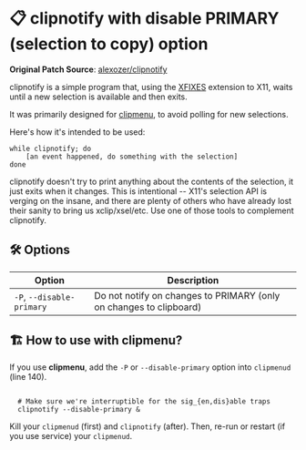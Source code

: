 # 📋 clipnotify with disable PRIMARY (selection to copy) option

**Original Patch Source**: [alexozer/clipnotify](https://github.com/alexozer/clipnotify)

clipnotify is a simple program that, using the
[XFIXES](https://cgit.freedesktop.org/xorg/proto/fixesproto/plain/fixesproto.txt)
extension to X11, waits until a new selection is available and then exits.

It was primarily designed for [clipmenu](https://github.com/cdown/clipmenu), to
avoid polling for new selections.

Here's how it's intended to be used:

    while clipnotify; do
        [an event happened, do something with the selection]
    done

clipnotify doesn't try to print anything about the contents of the selection,
it just exits when it changes. This is intentional -- X11's selection API is
verging on the insane, and there are plenty of others who have already lost
their sanity to bring us xclip/xsel/etc. Use one of those tools to complement
clipnotify.

## 🛠️ Options

Option | Description
--- | ---
`-P`, `--disable-primary` | Do not notify on changes to PRIMARY (only on changes to clipboard)

## 🏗️ How to use with clipmenu?

If you use **clipmenu**, add the `-P` or `--disable-primary` option into `clipmenud` (line 140).

```

  # Make sure we're interruptible for the sig_{en,dis}able traps
  clipnotify --disable-primary &

```

Kill your `clipmenud` (first) and `clipnotify` (after). Then, re-run or restart (if you use service) your `clipmenud`.
